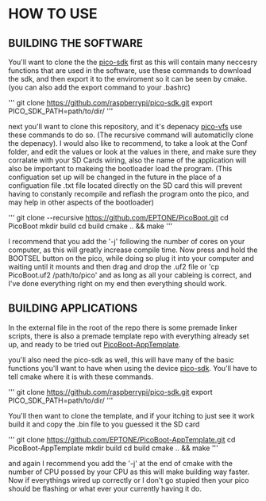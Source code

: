 # HOW TO USE

## BUILDING THE SOFTWARE

You'll want to clone the the [pico-sdk](https://github.com/raspberrypi/pico-sdk.git) first as this will contain many neccesry functions that are used in the software,
use these commands to download the sdk, and then export it to the enviroment so it can be seen by cmake. (you can also add the export command to your .bashrc)
    
'''
git clone https://github.com/raspberrypi/pico-sdk.git
export PICO_SDK_PATH=path/to/dir/
'''
    
next you'll want to clone this repository, and it's depenacy [pico-vfs](https://github.com/oyama/pico-vfs.git) use these commands to do so. 
(The recursive command will automaticlly clone the depenacy). I would also like to recommend, to take a look at the Conf folder, and edit the values
or look at the values in there, and make sure they corralate with your SD Cards wiring, also the name of the application will also be important to 
makeing the bootloader load the program. (This configuation set up will be changed in the future in the place of a configuation file .txt file located directly on the SD card
this will prevent having to constanly recompile and reflash the program onto the pico, and may help in other aspects of the bootloader)
    
'''
git clone --recursive https://github.com/EPTONE/PicoBoot.git
cd PicoBoot
mkdir build
cd build
cmake .. && make
'''

I recommend that you add the '-j' following the number of cores on your computer, as this will greatly increase compile time.
Now press and hold the BOOTSEL button on the pico, while doing so plug it into your computer and waiting until it mounts
and then drag and drop the .uf2 file or 'cp PicoBoot.uf2 /path/to/pico' and as long as all your cableing is correct, and I've done
everything right on my end then everything should work.

## BUILDING APPLICATIONS

In the external file in the root of the repo there is some premade linker scripts, 
there is also a premade template repo with everything already set up, and ready to be tried out [PicoBoot-AppTemplate](https://github.com/EPTONE/PicoBoot-AppTemplate.git).

you'll also need the pico-sdk as well, this will have many of the basic functions you'll want to have
when using the device [pico-sdk](https://github.com/raspberrypi/pico-sdk.git). You'll have to tell cmake where it is
with these commands.

'''
git clone https://github.com/raspberrypi/pico-sdk.git
export PICO_SDK_PATH=path/to/dir/
'''

You'll then want to clone the template, and if your itching to just see it work build it and copy the .bin file to you guessed it the SD card

'''
git clone https://github.com/EPTONE/PicoBoot-AppTemplate.git
cd PicoBoot-AppTemplate
mkdir build
cd build
cmake .. && make
'''

and again I recommend you add the '-j' at the end of cmake with the number of CPU possed by your CPU as this will make building way faster.
Now if everythings wired up correctly or I don't go stupied then your pico should be flashing or what ever your currently having it do.
